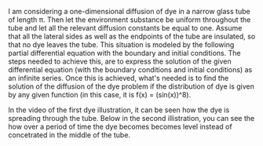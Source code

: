    I am considering a one-dimensional diffusion of dye in a narrow glass tube of length π. Then let the environment substance be uniform throughout the tube and let all the relevant diffusion constants be equal to one. Assume that all the lateral sides as well as the endpoints of the tube are insulated, so that no dye leaves the tube. This situation is modeled by the following partial differential equation with the boundary and initial conditions. The steps needed to achieve this, are to express the solution of the given differential equation (with the boundary conditions and initial conditions) as an infinite series. Once this is achieved, what's needed is to find the solution of the diffusion of the dye problem if the distribution of dye is given by any given function (in this case, it is f(x) = (sin(x))^8).

In the video of the first dye illustration, it can be seen how the dye is spreading through the tube. Below in the second illistration, you can see the how over a period of time the dye becomes becomes level instead of concetrated in the middle of the tube.
